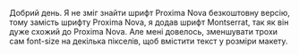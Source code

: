 Добрий день. Я не зміг знайти шрифт Proxima Nova безкоштовну версію, тому замість шрифту Proxima Nova, я додав шрифт Montserrat, так як він дуже схожий до Proxima Nova. Але мені довелось, зменшувати трохи сам font-size на декілька пікселів, щоб вмістити текст у розміри макету.
